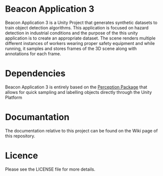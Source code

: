 

# Beacon Application 3

Beacon Application 3 is a Unity Project that generates synthetic datasets to train object detection algorithms. This application is focused on hazard detection in industrial conditions and the purpose of the this unity application is to create an appropriate dataset. The scene renders multiple different instances of workers wearing proper safety equipment and while running, it samples and stores frames of the 3D scene along with annotations for each frame.

# Dependencies

Beacon Application 3 is entirely based on the [Perception Package](https://github.com/Unity-Technologies/com.unity.perception) that allows for quick sampling and labelling objects directly through the Unity Platform

# Documantation 

The documentation relative to this project can be found on the Wiki page of this repository.


# Licence 

Please see the LICENSE file for more details.





























